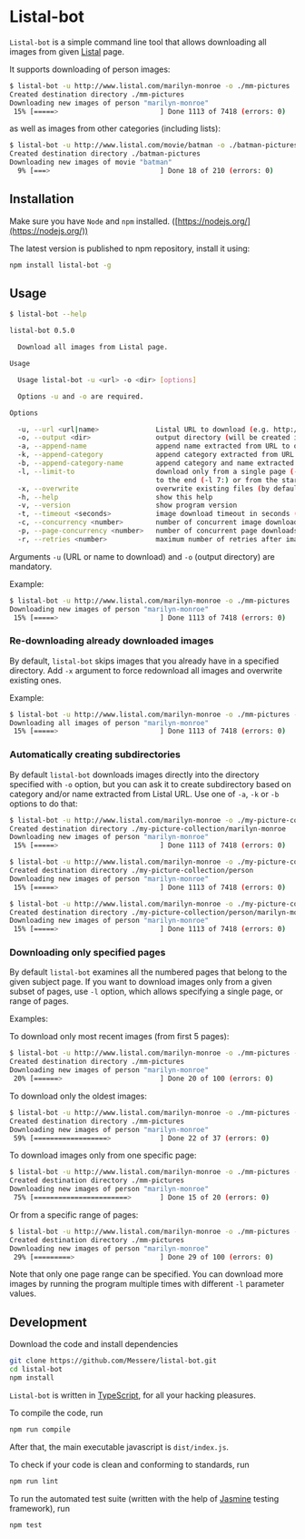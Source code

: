 # Listal-bot

`Listal-bot` is a simple command line tool that allows downloading all images
from given [Listal](http://www.listal.com) page.

It supports downloading of person images:

```bash
$ listal-bot -u http://www.listal.com/marilyn-monroe -o ./mm-pictures
Created destination directory ./mm-pictures
Downloading new images of person "marilyn-monroe"
 15% [=====>                         ] Done 1113 of 7418 (errors: 0)
```

as well as images from other categories (including lists):

```bash
$ listal-bot -u http://www.listal.com/movie/batman -o ./batman-pictures
Created destination directory ./batman-pictures
Downloading new images of movie "batman"
  9% [===>                           ] Done 18 of 210 (errors: 0)
```

## Installation

Make sure you have `Node` and `npm` installed.
([https://nodejs.org/](https://nodejs.org/))

The latest version is published to npm repository, install it using:

```bash
npm install listal-bot -g
```

## Usage

```bash
$ listal-bot --help

listal-bot 0.5.0

  Download all images from Listal page.

Usage

  Usage listal-bot -u <url> -o <dir> [options]

  Options -u and -o are required.

Options

  -u, --url <url|name>              Listal URL to download (e.g. http://www.listal.com/<name>), or simply <name>
  -o, --output <dir>                output directory (will be created if does not exist)
  -a, --append-name                 append name extracted from URL to output directory
  -k, --append-category             append category extracted from URL to output directory
  -b, --append-category-name        append category and name extracted from URL to output directory
  -l, --limit-to                    download only from a single page (-l 5), a range of pages (-l 3:6), from page
                                    to the end (-l 7:) or from the start to a page (-l :12)
  -x, --overwrite                   overwrite existing files (by default only new files are downloaded)
  -h, --help                        show this help
  -v, --version                     show program version
  -t, --timeout <seconds>           image download timeout in seconds (default: 10)
  -c, --concurrency <number>        number of concurrent image downloads (default: 15)
  -p, --page-concurrency <number>   number of concurrent page downloads (default: 5)
  -r, --retries <number>            maximum number of retries after image download error (default: 5)
```

Arguments `-u` (URL or name to download) and `-o` (output directory) are mandatory.

Example:

```bash
$ listal-bot -u http://www.listal.com/marilyn-monroe -o ./mm-pictures
Downloading new images of person "marilyn-monroe"
 15% [=====>                         ] Done 1113 of 7418 (errors: 0)
```

### Re-downloading already downloaded images

By default, `listal-bot` skips images that you already have in a specified directory.
Add `-x` argument to force redownload all images and overwrite existing ones.

Example:

```bash
$ listal-bot -u http://www.listal.com/marilyn-monroe -o ./mm-pictures -x
Downloading all images of person "marilyn-monroe"
 15% [=====>                         ] Done 1113 of 7418 (errors: 0)
```

### Automatically creating subdirectories

By default `listal-bot` downloads images directly into the directory specified
with `-o` option, but you can ask it to create subdirectory based on category and/or name extracted
from Listal URL. Use one of `-a`, `-k` or `-b` options to do that:

```bash
$ listal-bot -u http://www.listal.com/marilyn-monroe -o ./my-picture-collection -a
Created destination directory ./my-picture-collection/marilyn-monroe
Downloading new images of person "marilyn-monroe"
 15% [=====>                         ] Done 1113 of 7418 (errors: 0)
```

```bash
$ listal-bot -u http://www.listal.com/marilyn-monroe -o ./my-picture-collection -k
Created destination directory ./my-picture-collection/person
Downloading new images of person "marilyn-monroe"
 15% [=====>                         ] Done 1113 of 7418 (errors: 0)
```

```bash
$ listal-bot -u http://www.listal.com/marilyn-monroe -o ./my-picture-collection -b
Created destination directory ./my-picture-collection/person/marilyn-monroe
Downloading new images of person "marilyn-monroe"
 15% [=====>                         ] Done 1113 of 7418 (errors: 0)
```

### Downloading only specified pages

By default `listal-bot` examines all the numbered pages that belong to the given subject page.
If you want to download images only from a given subset of pages, use `-l` option, which
allows specifying a single page, or range of pages.

Examples:

To download only most recent images (from first 5 pages):

```bash
$ listal-bot -u http://www.listal.com/marilyn-monroe -o ./mm-pictures -l :5
Created destination directory ./mm-pictures
Downloading new images of person "marilyn-monroe"
 20% [======>                        ] Done 20 of 100 (errors: 0)
```

To download only the oldest images:

```bash
$ listal-bot -u http://www.listal.com/marilyn-monroe -o ./mm-pictures -l 370:
Created destination directory ./mm-pictures
Downloading new images of person "marilyn-monroe"
 59% [==================>            ] Done 22 of 37 (errors: 0)
```

To download images only from one specific page:

```bash
$ listal-bot -u http://www.listal.com/marilyn-monroe -o ./mm-pictures -l 17
Created destination directory ./mm-pictures
Downloading new images of person "marilyn-monroe"
 75% [=======================>       ] Done 15 of 20 (errors: 0)
```

Or from a specific range of pages:

```bash
$ listal-bot -u http://www.listal.com/marilyn-monroe -o ./mm-pictures -l 17:21
Created destination directory ./mm-pictures
Downloading new images of person "marilyn-monroe"
 29% [=========>                     ] Done 29 of 100 (errors: 0)
```

Note that only one page range can be specified. You can download more images by running
the program multiple times with different `-l` parameter values.

## Development

Download the code and install dependencies

```bash
git clone https://github.com/Messere/listal-bot.git
cd listal-bot
npm install
```

`Listal-bot` is written in [TypeScript](https://www.typescriptlang.org/), for all your
hacking pleasures.

To compile the code, run

```bash
npm run compile
```

After that, the main executable javascript is `dist/index.js`.

To check if your code is clean and conforming to standards, run

```bash
npm run lint
```

To run the automated test suite (written with the help of
[Jasmine](https://jasmine.github.io/) testing framework), run

```bash
npm test
```
